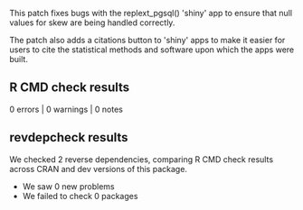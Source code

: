 This patch fixes bugs with the replext_pgsql() 'shiny' app to ensure that null
values for skew are being handled correctly.

The patch also adds a citations button to 'shiny' apps to make it easier for
users to cite the statistical methods and software upon which the apps were built.

## R CMD check results

0 errors | 0 warnings | 0 notes

## revdepcheck results

We checked 2 reverse dependencies, comparing R CMD check results across CRAN and dev versions of this package.

 * We saw 0 new problems
 * We failed to check 0 packages

